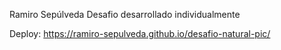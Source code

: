 Ramiro Sepúlveda
Desafio desarrollado individualmente

Deploy:
https://ramiro-sepulveda.github.io/desafio-natural-pic/
